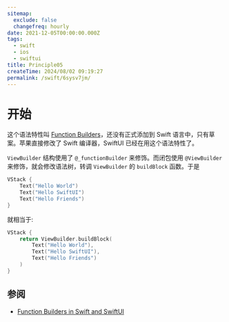 ```yaml
---
sitemap:
  exclude: false
  changefreq: hourly
date: 2021-12-05T00:00:00.000Z
tags:
  - swift
  - ios
  - swiftui
title: Principle05
createTime: 2024/08/02 09:19:27
permalink: /swift/6sysv7jm/
---
```


# 开始

这个语法特性叫 [Function Builders](https://link.zhihu.com/?target=https%3A//github.com/apple/swift-evolution/blob/9992cf3c11c2d5e0ea20bee98657d93902d5b174/proposals/XXXX-function-builders.md)，还没有正式添加到 Swift 语言中，只有草案。苹果直接修改了 Swift 编译器，SwiftUI 已经在用这个语法特性了。

`ViewBuilder` 结构使用了 `@_functionBuilder` 来修饰。而闭包使用 `@ViewBuilder` 来修饰，就会修改语法树，转调 `ViewBuilder` 的 `buildBlock` 函数。于是

```swift
VStack {
    Text("Hello World")
    Text("Hello SwiftUI")
    Text("Hello Friends")
}
```

就相当于:

```swift
VStack {
    return ViewBuilder.buildBlock(
        Text("Hello World"),
        Text("Hello SwiftUI"),
        Text("Hello Friends")
    )
}
```

## 参阅

- [Function Builders in Swift and SwiftUI](https://www.vadimbulavin.com/swift-function-builders-swiftui-view-builder/)
